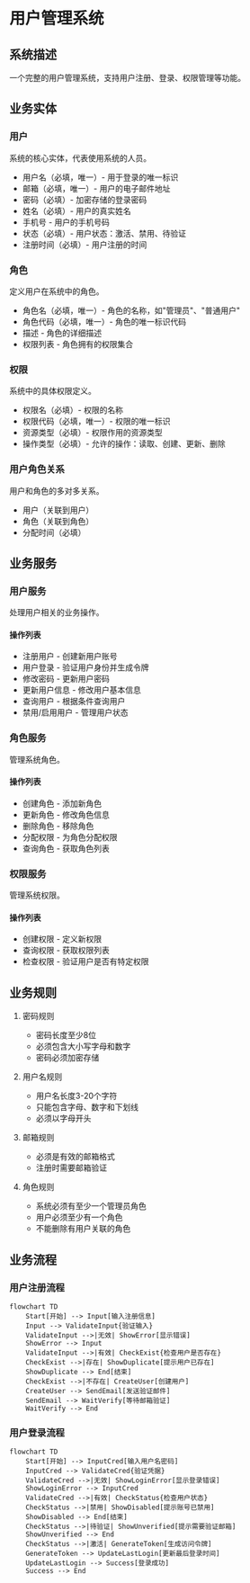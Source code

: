 # 用户管理系统

## 系统描述
一个完整的用户管理系统，支持用户注册、登录、权限管理等功能。

## 业务实体

### 用户
系统的核心实体，代表使用系统的人员。
- 用户名（必填，唯一）- 用于登录的唯一标识
- 邮箱（必填，唯一）- 用户的电子邮件地址
- 密码（必填）- 加密存储的登录密码
- 姓名（必填）- 用户的真实姓名
- 手机号 - 用户的手机号码
- 状态（必填）- 用户状态：激活、禁用、待验证
- 注册时间（必填）- 用户注册的时间

### 角色
定义用户在系统中的角色。
- 角色名（必填，唯一）- 角色的名称，如"管理员"、"普通用户"
- 角色代码（必填，唯一）- 角色的唯一标识代码
- 描述 - 角色的详细描述
- 权限列表 - 角色拥有的权限集合

### 权限
系统中的具体权限定义。
- 权限名（必填）- 权限的名称
- 权限代码（必填，唯一）- 权限的唯一标识
- 资源类型（必填）- 权限作用的资源类型
- 操作类型（必填）- 允许的操作：读取、创建、更新、删除

### 用户角色关系
用户和角色的多对多关系。
- 用户（关联到用户）
- 角色（关联到角色）
- 分配时间（必填）

## 业务服务

### 用户服务
处理用户相关的业务操作。

#### 操作列表
- 注册用户 - 创建新用户账号
- 用户登录 - 验证用户身份并生成令牌
- 修改密码 - 更新用户密码
- 更新用户信息 - 修改用户基本信息
- 查询用户 - 根据条件查询用户
- 禁用/启用用户 - 管理用户状态

### 角色服务
管理系统角色。

#### 操作列表
- 创建角色 - 添加新角色
- 更新角色 - 修改角色信息
- 删除角色 - 移除角色
- 分配权限 - 为角色分配权限
- 查询角色 - 获取角色列表

### 权限服务
管理系统权限。

#### 操作列表
- 创建权限 - 定义新权限
- 查询权限 - 获取权限列表
- 检查权限 - 验证用户是否有特定权限

## 业务规则

1. 密码规则
   - 密码长度至少8位
   - 必须包含大小写字母和数字
   - 密码必须加密存储

2. 用户名规则
   - 用户名长度3-20个字符
   - 只能包含字母、数字和下划线
   - 必须以字母开头

3. 邮箱规则
   - 必须是有效的邮箱格式
   - 注册时需要邮箱验证

4. 角色规则
   - 系统必须有至少一个管理员角色
   - 用户必须至少有一个角色
   - 不能删除有用户关联的角色

## 业务流程

### 用户注册流程
```mermaid
flowchart TD
    Start[开始] --> Input[输入注册信息]
    Input --> ValidateInput{验证输入}
    ValidateInput -->|无效| ShowError[显示错误]
    ShowError --> Input
    ValidateInput -->|有效| CheckExist{检查用户是否存在}
    CheckExist -->|存在| ShowDuplicate[提示用户已存在]
    ShowDuplicate --> End[结束]
    CheckExist -->|不存在| CreateUser[创建用户]
    CreateUser --> SendEmail[发送验证邮件]
    SendEmail --> WaitVerify[等待邮箱验证]
    WaitVerify --> End
```

### 用户登录流程
```mermaid
flowchart TD
    Start[开始] --> InputCred[输入用户名密码]
    InputCred --> ValidateCred{验证凭据}
    ValidateCred -->|无效| ShowLoginError[显示登录错误]
    ShowLoginError --> InputCred
    ValidateCred -->|有效| CheckStatus{检查用户状态}
    CheckStatus -->|禁用| ShowDisabled[提示账号已禁用]
    ShowDisabled --> End[结束]
    CheckStatus -->|待验证| ShowUnverified[提示需要验证邮箱]
    ShowUnverified --> End
    CheckStatus -->|激活| GenerateToken[生成访问令牌]
    GenerateToken --> UpdateLastLogin[更新最后登录时间]
    UpdateLastLogin --> Success[登录成功]
    Success --> End
```